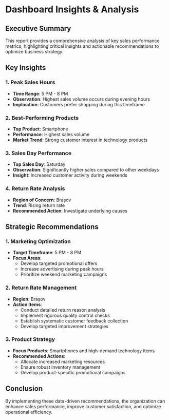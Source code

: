 # Dashboard Insights & Analysis

## Executive Summary
This report provides a comprehensive analysis of key sales performance metrics, highlighting critical insights and actionable recommendations to optimize business strategy.

## Key Insights

### 1. Peak Sales Hours
- **Time Range**: 5 PM - 8 PM
- **Observation**: Highest sales volume occurs during evening hours
- **Implication**: Customers prefer shopping during this timeframe

### 2. Best-Performing Products
- **Top Product**: Smartphone
- **Performance**: Highest sales volume
- **Market Trend**: Strong customer interest in technology products

### 3. Sales Day Performance
- **Top Sales Day**: Saturday
- **Observation**: Significantly higher sales compared to other weekdays
- **Insight**: Increased customer activity during weekends

### 4. Return Rate Analysis
- **Region of Concern**: Brașov
- **Trend**: Rising return rate
- **Recommended Action**: Investigate underlying causes

## Strategic Recommendations

### 1. Marketing Optimization
- **Target Timeframe**: 5 PM - 8 PM
- **Focus Areas**:
  - Develop targeted promotional offers
  - Increase advertising during peak hours
  - Prioritize weekend marketing campaigns

### 2. Return Rate Management
- **Region**: Brașov
- **Action Items**:
  - Conduct detailed return reason analysis
  - Implement rigorous quality control checks
  - Establish systematic customer feedback collection
  - Develop targeted improvement strategies

### 3. Product Strategy
- **Focus Products**: Smartphones and high-demand technology items
- **Recommended Actions**:
  - Allocate increased marketing resources
  - Ensure robust inventory management
  - Develop product-specific promotional campaigns

## Conclusion
By implementing these data-driven recommendations, the organization can enhance sales performance, improve customer satisfaction, and optimize operational efficiency.
